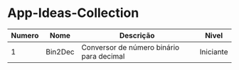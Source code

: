 # App-Ideas-Collection

Numero|Nome|Descrição|Nivel
---|---|---|---
1|Bin2Dec|Conversor de número binário para decimal|Iniciante
